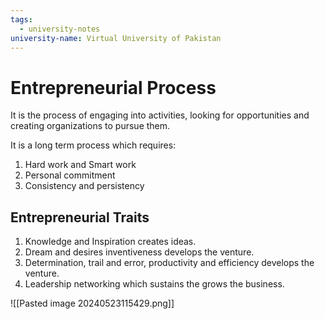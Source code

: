 ```yaml
---
tags:
  - university-notes
university-name: Virtual University of Pakistan
---
```


# Entrepreneurial Process
It is the process of engaging into activities, looking for opportunities and creating organizations to pursue them.

It is a long term process which requires:
1. Hard work and Smart work
2. Personal commitment
3. Consistency and persistency

## Entrepreneurial Traits
1. Knowledge and Inspiration creates ideas.
2. Dream and desires inventiveness develops the venture.
3. Determination, trail and error, productivity and efficiency develops the venture.
4. Leadership networking which sustains the grows the business.

![[Pasted image 20240523115429.png]]